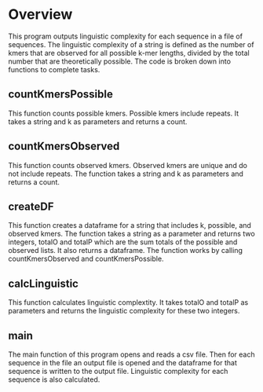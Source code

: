 
# Overview
This program outputs linguistic complexity for each sequence in a file of sequences. The linguistic complexity of a string is defined as the number of kmers that are observed for all possible k-mer lengths, divided by the total number that are
theoretically possible. The code is broken down into functions to complete tasks. 

## countKmersPossible
This function counts possible kmers. Possible kmers include repeats. It takes a string and k as parameters and returns a count.

## countKmersObserved
This function counts observed kmers. Observed kmers are unique and do not include repeats. The function takes a string and k as parameters and returns a count. 

## createDF
This function creates a dataframe for a string that includes k, possible, and observed kmers. The function takes a string as a parameter and returns two integers, totalO and totalP which are the sum totals of the possible and observed lists. It also returns a dataframe. The function works by calling countKmersObserved and countKmersPossible.

## calcLinguistic
This function calculates linguistic complextity. It takes totalO and totalP as parameters and returns the linguistic complexity for these two integers. 

## main
The main function of this program opens and reads a csv file. Then for each sequence in the file an output file is opened and the dataframe for that sequence is written to the output file. Linguistic complexity for each sequence is also calculated.
